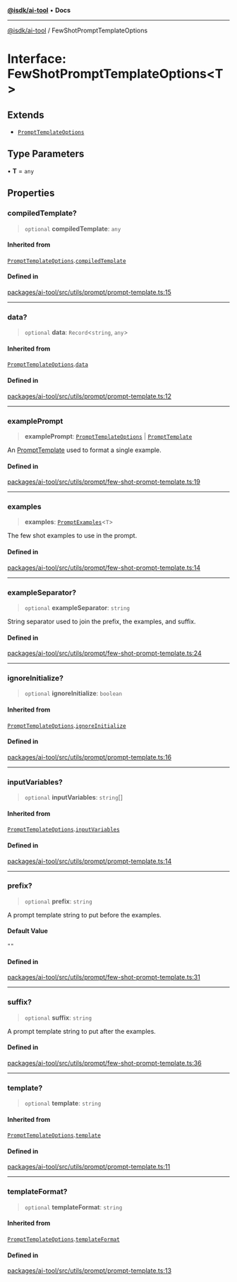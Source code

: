 [**@isdk/ai-tool**](../README.md) • **Docs**

***

[@isdk/ai-tool](../globals.md) / FewShotPromptTemplateOptions

# Interface: FewShotPromptTemplateOptions\<T\>

## Extends

- [`PromptTemplateOptions`](PromptTemplateOptions.md)

## Type Parameters

• **T** = `any`

## Properties

### compiledTemplate?

> `optional` **compiledTemplate**: `any`

#### Inherited from

[`PromptTemplateOptions`](PromptTemplateOptions.md).[`compiledTemplate`](PromptTemplateOptions.md#compiledtemplate)

#### Defined in

[packages/ai-tool/src/utils/prompt/prompt-template.ts:15](https://github.com/isdk/ai-tool.js/blob/37ada542a786fbbc770f2d61beb564f6e603941d/src/utils/prompt/prompt-template.ts#L15)

***

### data?

> `optional` **data**: `Record`\<`string`, `any`\>

#### Inherited from

[`PromptTemplateOptions`](PromptTemplateOptions.md).[`data`](PromptTemplateOptions.md#data)

#### Defined in

[packages/ai-tool/src/utils/prompt/prompt-template.ts:12](https://github.com/isdk/ai-tool.js/blob/37ada542a786fbbc770f2d61beb564f6e603941d/src/utils/prompt/prompt-template.ts#L12)

***

### examplePrompt

> **examplePrompt**: [`PromptTemplateOptions`](PromptTemplateOptions.md) \| [`PromptTemplate`](../classes/PromptTemplate.md)

An [PromptTemplate](../classes/PromptTemplate.md) used to format a single example.

#### Defined in

[packages/ai-tool/src/utils/prompt/few-shot-prompt-template.ts:19](https://github.com/isdk/ai-tool.js/blob/37ada542a786fbbc770f2d61beb564f6e603941d/src/utils/prompt/few-shot-prompt-template.ts#L19)

***

### examples

> **examples**: [`PromptExamples`](../type-aliases/PromptExamples.md)\<`T`\>

The few shot examples to use in the prompt.

#### Defined in

[packages/ai-tool/src/utils/prompt/few-shot-prompt-template.ts:14](https://github.com/isdk/ai-tool.js/blob/37ada542a786fbbc770f2d61beb564f6e603941d/src/utils/prompt/few-shot-prompt-template.ts#L14)

***

### exampleSeparator?

> `optional` **exampleSeparator**: `string`

String separator used to join the prefix, the examples, and suffix.

#### Defined in

[packages/ai-tool/src/utils/prompt/few-shot-prompt-template.ts:24](https://github.com/isdk/ai-tool.js/blob/37ada542a786fbbc770f2d61beb564f6e603941d/src/utils/prompt/few-shot-prompt-template.ts#L24)

***

### ignoreInitialize?

> `optional` **ignoreInitialize**: `boolean`

#### Inherited from

[`PromptTemplateOptions`](PromptTemplateOptions.md).[`ignoreInitialize`](PromptTemplateOptions.md#ignoreinitialize)

#### Defined in

[packages/ai-tool/src/utils/prompt/prompt-template.ts:16](https://github.com/isdk/ai-tool.js/blob/37ada542a786fbbc770f2d61beb564f6e603941d/src/utils/prompt/prompt-template.ts#L16)

***

### inputVariables?

> `optional` **inputVariables**: `string`[]

#### Inherited from

[`PromptTemplateOptions`](PromptTemplateOptions.md).[`inputVariables`](PromptTemplateOptions.md#inputvariables)

#### Defined in

[packages/ai-tool/src/utils/prompt/prompt-template.ts:14](https://github.com/isdk/ai-tool.js/blob/37ada542a786fbbc770f2d61beb564f6e603941d/src/utils/prompt/prompt-template.ts#L14)

***

### prefix?

> `optional` **prefix**: `string`

A prompt template string to put before the examples.

#### Default Value

`""`

#### Defined in

[packages/ai-tool/src/utils/prompt/few-shot-prompt-template.ts:31](https://github.com/isdk/ai-tool.js/blob/37ada542a786fbbc770f2d61beb564f6e603941d/src/utils/prompt/few-shot-prompt-template.ts#L31)

***

### suffix?

> `optional` **suffix**: `string`

A prompt template string to put after the examples.

#### Defined in

[packages/ai-tool/src/utils/prompt/few-shot-prompt-template.ts:36](https://github.com/isdk/ai-tool.js/blob/37ada542a786fbbc770f2d61beb564f6e603941d/src/utils/prompt/few-shot-prompt-template.ts#L36)

***

### template?

> `optional` **template**: `string`

#### Inherited from

[`PromptTemplateOptions`](PromptTemplateOptions.md).[`template`](PromptTemplateOptions.md#template)

#### Defined in

[packages/ai-tool/src/utils/prompt/prompt-template.ts:11](https://github.com/isdk/ai-tool.js/blob/37ada542a786fbbc770f2d61beb564f6e603941d/src/utils/prompt/prompt-template.ts#L11)

***

### templateFormat?

> `optional` **templateFormat**: `string`

#### Inherited from

[`PromptTemplateOptions`](PromptTemplateOptions.md).[`templateFormat`](PromptTemplateOptions.md#templateformat)

#### Defined in

[packages/ai-tool/src/utils/prompt/prompt-template.ts:13](https://github.com/isdk/ai-tool.js/blob/37ada542a786fbbc770f2d61beb564f6e603941d/src/utils/prompt/prompt-template.ts#L13)
